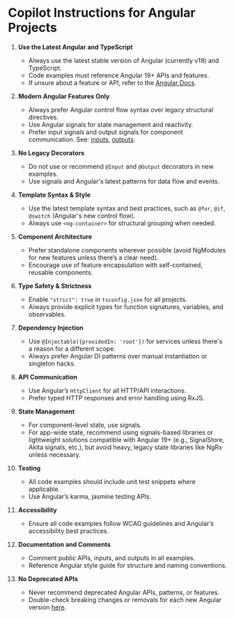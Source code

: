 # Copilot Instructions for Angular Projects

1. **Use the Latest Angular and TypeScript**
   - Always use the latest stable version of Angular (currently v19) and TypeScript.
   - Code examples must reference Angular 19+ APIs and features.
   - If unsure about a feature or API, refer to the [Angular Docs](https://angular.dev/).

2. **Modern Angular Features Only**
   - Always prefer Angular control flow syntax over legacy structural directives.
   - Use Angular signals for state management and reactivity.
   - Prefer input signals and output signals for component communication. See: [inputs](https://angular.dev/reference/api/core/InputSignal), [outputs](https://angular.dev/reference/api/core/OutputSignal).

3. **No Legacy Decorators**
   - Do not use or recommend `@Input` and `@Output` decorators in new examples.
   - Use signals and Angular's latest patterns for data flow and events.

4. **Template Syntax & Style**
   - Use the latest template syntax and best practices, such as `@for`, `@if`, `@switch` (Angular's new control flow).
   - Always use `<ng-container>` for structural grouping when needed.

5. **Component Architecture**
   - Prefer standalone components wherever possible (avoid NgModules for new features unless there’s a clear need).
   - Encourage use of feature encapsulation with self-contained, reusable components.

6. **Type Safety & Strictness**
   - Enable `"strict": true` in `tsconfig.json` for all projects.
   - Always provide explicit types for function signatures, variables, and observables.

7. **Dependency Injection**
   - Use `@Injectable({providedIn: 'root'})` for services unless there's a reason for a different scope.
   - Always prefer Angular DI patterns over manual instantiation or singleton hacks.

8. **API Communication**
   - Use Angular’s `HttpClient` for all HTTP/API interactions.
   - Prefer typed HTTP responses and error handling using RxJS.

9. **State Management**
   - For component-level state, use signals.
   - For app-wide state, recommend using signals-based libraries or lightweight solutions compatible with Angular 19+ (e.g., SignalStore, Akita signals, etc.), but avoid heavy, legacy state libraries like NgRx unless necessary.

10. **Testing**
    - All code examples should include unit test snippets where applicable.
    - Use Angular’s karma, jasmine testing APIs.

11. **Accessibility**
    - Ensure all code examples follow WCAG guidelines and Angular’s accessibility best practices.

12. **Documentation and Comments**
    - Comment public APIs, inputs, and outputs in all examples.
    - Reference Angular style guide for structure and naming conventions.

13. **No Deprecated APIs**
    - Never recommend deprecated Angular APIs, patterns, or features.
    - Double-check breaking changes or removals for each new Angular version [here](https://update.angular.io/).
